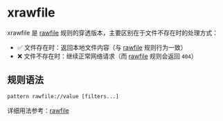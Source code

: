 # xrawfile

xrawfile 是 [rawfile](./rawfile) 规则的穿透版本，主要区别在于文件不存在时的处理方式：
- ✅ 文件存在时：返回本地文件内容（与 [rawfile](./rawfile) 规则行为一致）
- ❌ 文件不存在时：继续正常网络请求（而 [rawfile](./rawfile) 规则会返回 `404`）

## 规则语法
``` txt
pattern rawfile://value [filters...]
```

详细用法参考：[rawfile](./rawfile)
